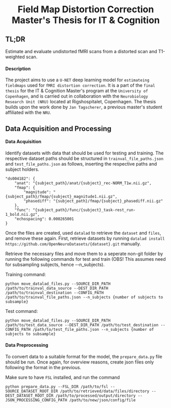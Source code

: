 <div align="center">    

# Field Map Distortion Correction Master's Thesis for IT & Cognition

</div>

## TL;DR
Estimate and evaluate undistorted fMRI scans from a distorted scan and T1-weighted scan.

#### Description
The project aims to use a ```U-NET``` deep learning model for ```estimateing fieldmaps``` used for ```fMRI distortion correction```. It is a part of the ```final thesis``` for the IT & Cognition Master's program at the ```University of Copenhagen```, and is carried out in collaboration with the ```Neurobiology Research Unit (NRU)``` located at Rigshospitalet, Copenhagen. The thesis builds upon the work done by ```Jan Tagscherer```, a previous master's student affiliated with the ```NRU```.

## Data Acquisition and Processing
#### Data Acquisition
Identify datasets with data that should be used for testing and training. The respective dataset paths should be structured in ```trainval_file_paths.json``` and ```test_file_paths.json``` as follows, inserting the respective paths and subject holders.

    "ds004182": {
        "anat": "{subject_path}/anat/{subject}_rec-NORM_T1w.nii.gz",
        "fmap": {
            "magnitude": "{subject_path}/fmap/{subject}_magnitude1.nii.gz",
            "phasediff": "{subject_path}/fmap/{subject}_phasediff.nii.gz"
        },
        "func": "{subject_path}/func/{subject}_task-rest_run-1_bold.nii.gz",
        "echospacing": 0.000265001
    }
    
Once the files are created, used `datalad` to retrieve the `dataset` and `files`, and remove these again. First, retrieve datasets by running `datalad install https://github.com/OpenNeuroDatasets/{dataset}.git` manually. 

Retrieve the necessary files and move them to a seperate non-git folder by running the following commands for test and train (OBS! This assumes need for subsampling subjects, hence --n_subjects).

Training command:
```
python move_datalad_files.py --SOURCE_DIR_PATH /path/to/trainval_data_source --DEST_DIR_PATH /path/to/trainval_destination --CONFIG_PATH /path/to/trainval_file_paths.json --n_subjects {number of subjects to subsample} 
```

Test command:
```
python move_datalad_files.py --SOURCE_DIR_PATH /path/to/test_data_source --DEST_DIR_PATH /path/to/test_destination --CONFIG_PATH /path/to/test_file_paths.json --n_subjects {number of subjects to subsample} 
```

#### Data Preprocessing
To convert data to a suitable format for the model, the `prepare_data.py` file should be run. Once again, for overview reasons, create json files only following the format in the previous. 

Make sure to have `FSL` installed, and run the command

```
python prepare_data.py --FSL_DIR /path/to/fsl --SOURCE_DATASET_ROOT_DIR /path/to/retrieved/data/files/directory --DEST_DATASET_ROOT_DIR /path/to/processed/output/directory --JSON_PROCESSING_CONFIG_PATH /path/to/new/json/config/file
```